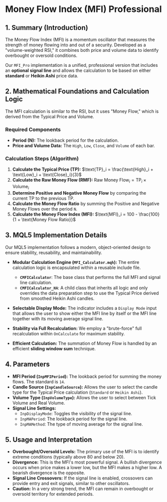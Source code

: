 # Money Flow Index (MFI) Professional

## 1. Summary (Introduction)

The Money Flow Index (MFI) is a momentum oscillator that measures the strength of money flowing into and out of a security. Developed as a "volume-weighted RSI," it combines both price and volume data to identify overbought or oversold conditions.

Our `MFI_Pro` implementation is a unified, professional version that includes an **optional signal line** and allows the calculation to be based on either **standard** or **Heikin Ashi** price data.

## 2. Mathematical Foundations and Calculation Logic

The MFI calculation is similar to the RSI, but it uses "Money Flow," which is derived from the Typical Price and Volume.

### Required Components

- **Period (N):** The lookback period for the calculation.
- **Price and Volume Data:** The `High`, `Low`, `Close`, and `Volume` of each bar.

### Calculation Steps (Algorithm)

1. **Calculate the Typical Price (TP):** $\text{TP}_i = \frac{\text{High}_i + \text{Low}_i + \text{Close}_i}{3}$
2. **Calculate the Raw Money Flow (RMF):** $\text{Raw Money Flow}_i = \text{TP}_i \times \text{Volume}_i$
3. **Determine Positive and Negative Money Flow** by comparing the current TP to the previous TP.
4. **Calculate the Money Flow Ratio** by summing the Positive and Negative Money Flows over the period `N`.
5. **Calculate the Money Flow Index (MFI):** $\text{MFI}_i = 100 - \frac{100}{1 + \text{Money Flow Ratio}}$

## 3. MQL5 Implementation Details

Our MQL5 implementation follows a modern, object-oriented design to ensure stability, reusability, and maintainability.

- **Modular Calculation Engine (`MFI_Calculator.mqh`):**
    The entire calculation logic is encapsulated within a reusable include file.
  - **`CMFICalculator`**: The base class that performs the full MFI and signal line calculation.
  - **`CMFICalculator_HA`**: A child class that inherits all logic and only overrides the data preparation step to use the Typical Price derived from smoothed Heikin Ashi candles.

- **Selectable Display Mode:** The indicator includes a `Display Mode` input that allows the user to show either the MFI line by itself or the MFI line together with its moving average signal line.

- **Stability via Full Recalculation:** We employ a "brute-force" full recalculation within `OnCalculate` for maximum stability.

- **Efficient Calculation:** The summation of Money Flow is handled by an efficient **sliding window sum** technique.

## 4. Parameters

- **MFI Period (`InpMFIPeriod`):** The lookback period for summing the money flows. The standard is `14`.
- **Candle Source (`InpCandleSource`):** Allows the user to select the candle type for the Typical Price calculation (`Standard` or `Heikin Ashi`).
- **Volume Type (`InpVolumeType`):** Allows the user to select between Tick Volume and Real Volume.
- **Signal Line Settings:**
  - `InpDisplayMode`: Toggles the visibility of the signal line.
  - `InpMAPeriod`: The lookback period for the signal line.
  - `InpMAMethod`: The type of moving average for the signal line.

## 5. Usage and Interpretation

- **Overbought/Oversold Levels:** The primary use of the MFI is to identify extreme conditions (typically above 80 and below 20).
- **Divergence:** This is the MFI's most powerful signal. A bullish divergence occurs when price makes a lower low, but the MFI makes a higher low. A bearish divergence is the opposite.
- **Signal Line Crossovers:** If the signal line is enabled, crossovers can provide entry and exit signals, similar to other oscillators.
- **Caution:** In a very strong trend, the MFI can remain in overbought or oversold territory for extended periods.
